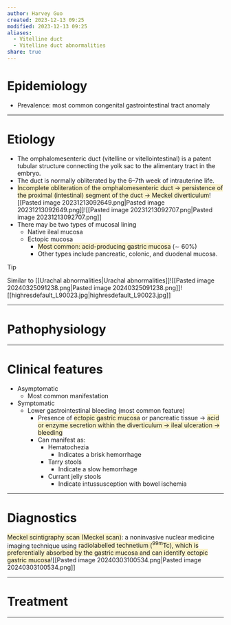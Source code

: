 ```yaml
---
author: Harvey Guo
created: 2023-12-13 09:25
modified: 2023-12-13 09:25
aliases:
  - Vitelline duct
  - Vitelline duct abnormalities
share: true
---
```

# Epidemiology
- Prevalence: most common congenital gastrointestinal tract anomaly

---
# Etiology
- The omphalomesenteric duct (vitelline or vitellointestinal) is a patent tubular structure connecting the yolk sac to the alimentary tract in the embryo.
- The duct is normally obliterated by the 6–7th week of intrauterine life.
- <span style="background:rgba(240, 200, 0, 0.2)">Incomplete obliteration of the omphalomesenteric duct → persistence of the proximal (intestinal) segment of the duct → Meckel diverticulum</span>![[Pasted image 20231213092649.png|Pasted image 20231213092649.png]]![[Pasted image 20231213092707.png|Pasted image 20231213092707.png]]
- There may be two types of mucosal lining
	- Native ileal mucosa
	- Ectopic mucosa
		- <span style="background:rgba(240, 200, 0, 0.2)">Most common: acid-producing gastric mucosa</span> (∼ 60%)
		- Other types include pancreatic, colonic, and duodenal mucosa.

>[!tip] 
>Similar to [[Urachal abnormalities|Urachal abnormalities]]![[Pasted image 20240325091238.png|Pasted image 20240325091238.png]]![[highresdefault_L90023.jpg|highresdefault_L90023.jpg]]

---
# Pathophysiology


---
# Clinical features
- Asymptomatic
	- Most common manifestation
- Symptomatic
	- Lower gastrointestinal bleeding (most common feature)
		- Presence of <span style="background:rgba(240, 200, 0, 0.2)">ectopic gastric mucosa</span> or pancreatic tissue → <span style="background:rgba(240, 200, 0, 0.2)">acid or enzyme secretion within the diverticulum → ileal ulceration → bleeding</span>
		- Can manifest as:
			- Hematochezia 
				- Indicates a brisk hemorrhage
			- Tarry stools 
				- Indicate a slow hemorrhage
			- Currant jelly stools
				- Indicate intussusception with bowel ischemia

---
# Diagnostics
<span style="background:rgba(240, 200, 0, 0.2)">Meckel scintigraphy scan (Meckel scan)</span>: a noninvasive nuclear medicine imaging technique using <span style="background:rgba(240, 200, 0, 0.2)">radiolabelled technetium (<sup>99m</sup>Tc), which is preferentially absorbed by the gastric mucosa and can identify ectopic gastric mucosa</span>![[Pasted image 20240303100534.png|Pasted image 20240303100534.png]]

---
# Treatment


---
